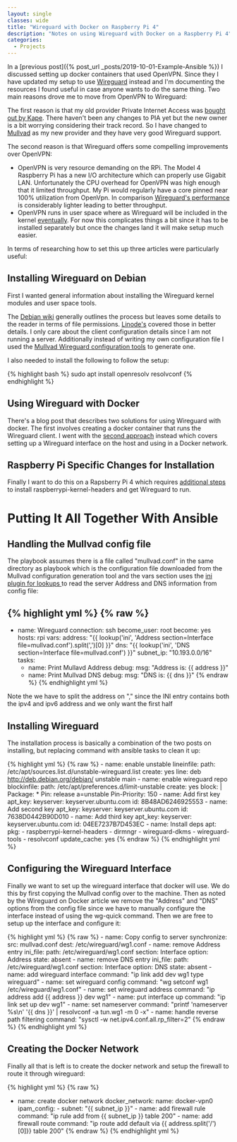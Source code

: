 ```yaml
---
layout: single
classes: wide
title: "Wireguard with Docker on Raspberry Pi 4"
description: "Notes on using Wireguard with Docker on a Raspberry Pi 4"
categories:
  - Projects
---
```



In a [previous post]({% post_url _posts/2019-10-01-Example-Ansible %}) I discussed setting up docker containers that used OpenVPN. Since they I have updated my setup to use [Wireguard](https://www.wireguard.com/) instead and I'm documenting the resources I found useful in case anyone wants to do the same thing. Two main reasons drove me to move from OpenVPN to Wireguard:

The first reason is that my old provider Private Internet Access was [bought out by Kape](https://torrentfreak.com/private-internet-access-to-be-acquired-by-kape/). There haven't been any changes to PIA yet but the new owner is a bit worrying considering their track record. So I have changed to [Mullvad](https://mullvad.net/en/) as my new provider and they have very good Wireguard support.

The second reason is that Wireguard offers some compelling improvements over OpenVPN:
 - OpenVPN is very resource demanding on the RPi. The Model 4 Raspberry Pi has a new I/O architecture which can properly use Gigabit LAN. Unfortunately the CPU overhead for OpenVPN was high enough that it limited throughput. My Pi would regularly have a core pinned near 100% utilization from OpenVpn. In comparison [Wireguard's performance](https://www.wireguard.com/performance/#performance-roadmap) is considerably lighter leading to better throughput.
- OpenVPN runs in user space where as Wireguard will be included in the kernel [eventually](https://www.phoronix.com/scan.php?page=news_item&px=WireGuard-Net-Next-Lands). For now this complicates things a bit since it has to be installed separately but once the changes land it will make setup much easier.

In terms of researching how to set this up three articles were particularly useful:

## Installing Wireguard on Debian

First I wanted general information about installing the Wireguard kernel modules and user space tools.

The [Debian wiki](https://wiki.debian.org/Wireguard#Installation) generally outlines the process but leaves some details to the reader in terms of file permissions. [Linode's](https://www.linode.com/docs/networking/vpn/set-up-wireguard-vpn-on-debian/) covered those in better details. I only care about the client configuration details since I am not running a server. Additionally instead of writing my own configuration file I used the [Mullvad Wireguard configuration tools](https://mullvad.net/en/blog/2018/5/14/wireguard-configuration-tool-has-new-function-download-all/) to generate one.

I also needed to install the following to follow the setup:

{% highlight bash %}
sudo apt install openresolv resolvconf
{% endhighlight %}

## Using Wireguard with Docker
There's a blog post that describes two solutions for using Wireguard with docker. The first involves creating a docker container that runs the Wireguard client. I went with the [second approach](https://nbsoftsolutions.com/blog/routing-select-docker-containers-through-wireguard-vpn#solution-2) instead which covers setting up a Wireguard interface on the host and using in a Docker network.

## Raspberry Pi Specific Changes for Installation
Finally I want to do this on a Rapsberry Pi 4 which requires [additional steps](https://github.com/adrianmihalko/raspberrypiwireguard) to install raspberrypi-kernel-headers and get Wireguard to run. 

# Putting It All Together With Ansible

## Handling the Mullvad config file
The playbook assumes there is a file called "mullvad.conf" in the same directory as playbook which is the configuration file downloaded from the Mullvad configuration generation tool and the vars section uses the [ini plugin for lookups ](https://docs.ansible.com/ansible/latest/plugins/lookup/ini.html) to read the server Address and DNS information from config file:

{% highlight yml %}
{% raw %}
---

  - name: Wireguard
    connection: ssh
    become_user: root
    become: yes
    hosts: rpi
    vars:
      address: "{{ lookup('ini', 'Address section=Interface file=mullvad.conf').split(',')[0] }}"
      dns: "{{ lookup('ini', 'DNS section=Interface file=mullvad.conf') }}"
      subnet_ip: "10.193.0.0/16"
    tasks:
      - name: Print Mullavd Address
        debug:
          msg: "Address is: {{ address }}"
      - name: Print Mullvad DNS
        debug:
          msg: "DNS is: {{ dns }}"
{% endraw %}
{% endhighlight yml %}

Note the we have to split the address on "," since the INI entry contains both the ipv4 and ipv6 address and we only want the first half

## Installing Wireguard
The installation process is basically a combination of the two posts on installing, but replacing command with ansible tasks to clean it up:

{% highlight yml %}
{% raw %}
      - name: enable unstable
        lineinfile:
          path: /etc/apt/sources.list.d/unstable-wireguard.list
          create: yes
          line: deb http://deb.debian.org/debian/ unstable main
      - name: enable wireguard repo
        blockinfile:
          path: /etc/apt/preferences.d/limit-unstable
          create: yes
          block: |
            Package: *
            Pin: release a=unstable
            Pin-Priority: 150
      - name: Add first key
        apt_key:
          keyserver: keyserver.ubuntu.com
          id: 8B48AD6246925553
      - name: Add second key
        apt_key:
          keyserver: keyserver.ubuntu.com
          id: 7638D0442B90D010
      - name: Add third key
        apt_key:
          keyserver: keyserver.ubuntu.com
          id: 04EE7237B7D453EC
      - name: Install deps
        apt:
          pkg:
            - raspberrypi-kernel-headers
            - dirmngr
            - wireguard-dkms
            - wireguard-tools
            - resolvconf
          update_cache: yes
{% endraw %}
{% endhighlight yml %}

## Configuring the Wireguard Interface
Finally we want to set up the wireguard interface that docker will use. We do this by first copying the Mullvad config over to the machine. Then as noted by the Wireguard on Docker article we remove the "Address" and "DNS" options from the config file since we have to manually configure the interface instead of using the wg-quick command. Then we are free to setup up the interface and configure it:

{% highlight yml %}
{% raw %}
      - name: Copy config to server
        synchronize:
          src: mullvad.conf
          dest: /etc/wireguard/wg1.conf
      - name: remove Address entry
        ini_file:
          path: /etc/wireguard/wg1.conf
          section: Interface
          option: Address
          state: absent
      - name: remove DNS entry
        ini_file:
          path: /etc/wireguard/wg1.conf
          section: Interface
          option: DNS
          state: absent
      - name: add wireguard interface
        command: "ip link add dev wg1 type wireguard"
      - name: set wireguard config
        command: "wg setconf wg1 /etc/wireguard/wg1.conf"
      - name: set wireguard address
        command: "ip address add {{ address }} dev wg1"
      - name: put interface up
        command: "ip link set up dev wg1"
      - name: set nameserver
        command: "printf 'nameserver %s\n' '{{ dns }}' | resolvconf -a tun.wg1 -m 0 -x"
      - name: handle reverse path filtering
        command: "sysctl -w net.ipv4.conf.all.rp_filter=2"
{% endraw %}
{% endhighlight yml %}

## Creating the Docker Network
Finally all that is left is to create the docker network and setup the firewall to route it through wireguard:

{% highlight yml %}
{% raw %}
- name: create docker network
        docker_network:
          name: docker-vpn0
          ipam_config:
            - subnet: "{{ subnet_ip }}"
      - name: add firewall rule
        command: "ip rule add from {{ subnet_ip }} table 200"
      - name: add firewall route
        command: "ip route add default via {{ address.split('/')[0]}} table 200"
{% endraw %}
{% endhighlight yml %}
